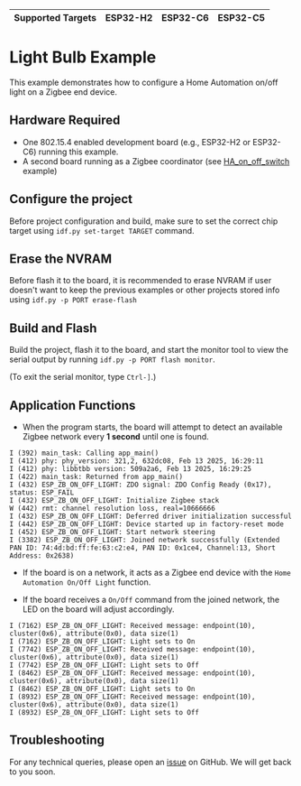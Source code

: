 | Supported Targets | ESP32-H2 | ESP32-C6 | ESP32-C5 |
| ----------------- | -------- | -------- | -------- |

# Light Bulb Example 

This example demonstrates how to configure a Home Automation on/off light on a Zigbee end device.

## Hardware Required

* One 802.15.4 enabled development board (e.g., ESP32-H2 or ESP32-C6) running this example.
* A second board running as a Zigbee coordinator (see [HA_on_off_switch](../HA_on_off_switch/) example)

## Configure the project

Before project configuration and build, make sure to set the correct chip target using `idf.py set-target TARGET` command.

## Erase the NVRAM 

Before flash it to the board, it is recommended to erase NVRAM if user doesn't want to keep the previous examples or other projects stored info 
using `idf.py -p PORT erase-flash`

## Build and Flash

Build the project, flash it to the board, and start the monitor tool to view the serial output by running `idf.py -p PORT flash monitor`.

(To exit the serial monitor, type ``Ctrl-]``.)

## Application Functions

- When the program starts, the board will attempt to detect an available Zigbee network every **1 second** until one is found.
```
I (392) main_task: Calling app_main()
I (412) phy: phy_version: 321,2, 632dc08, Feb 13 2025, 16:29:11
I (412) phy: libbtbb version: 509a2a6, Feb 13 2025, 16:29:25
I (422) main_task: Returned from app_main()
I (432) ESP_ZB_ON_OFF_LIGHT: ZDO signal: ZDO Config Ready (0x17), status: ESP_FAIL
I (432) ESP_ZB_ON_OFF_LIGHT: Initialize Zigbee stack
W (442) rmt: channel resolution loss, real=10666666
I (432) ESP_ZB_ON_OFF_LIGHT: Deferred driver initialization successful
I (442) ESP_ZB_ON_OFF_LIGHT: Device started up in factory-reset mode
I (452) ESP_ZB_ON_OFF_LIGHT: Start network steering
I (3382) ESP_ZB_ON_OFF_LIGHT: Joined network successfully (Extended PAN ID: 74:4d:bd:ff:fe:63:c2:e4, PAN ID: 0x1ce4, Channel:13, Short Address: 0x2638)
```

- If the board is on a network, it acts as a Zigbee end device with the `Home Automation On/Off Light` function.

- If the board receives a `On/Off` command from the joined network, the LED on the board will adjust accordingly.
```
I (7162) ESP_ZB_ON_OFF_LIGHT: Received message: endpoint(10), cluster(0x6), attribute(0x0), data size(1)
I (7162) ESP_ZB_ON_OFF_LIGHT: Light sets to On
I (7742) ESP_ZB_ON_OFF_LIGHT: Received message: endpoint(10), cluster(0x6), attribute(0x0), data size(1)
I (7742) ESP_ZB_ON_OFF_LIGHT: Light sets to Off
I (8462) ESP_ZB_ON_OFF_LIGHT: Received message: endpoint(10), cluster(0x6), attribute(0x0), data size(1)
I (8462) ESP_ZB_ON_OFF_LIGHT: Light sets to On
I (8932) ESP_ZB_ON_OFF_LIGHT: Received message: endpoint(10), cluster(0x6), attribute(0x0), data size(1)
I (8932) ESP_ZB_ON_OFF_LIGHT: Light sets to Off
```

## Troubleshooting

For any technical queries, please open an [issue](https://github.com/espressif/esp-zigbee-sdk/issues) on GitHub. We will get back to you soon.
